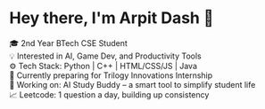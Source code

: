 # Hey there, I'm Arpit Dash 👋

🎓 2nd Year BTech CSE Student  
💡 Interested in AI, Game Dev, and Productivity Tools  
⚙️ Tech Stack: Python | C++ | HTML/CSS/JS | Java  
🚀 Currently preparing for Trilogy Innovations Internship  
📂 Working on: AI Study Buddy – a smart tool to simplify student life  
📈 Leetcode: 1 question a day, building up consistency  
